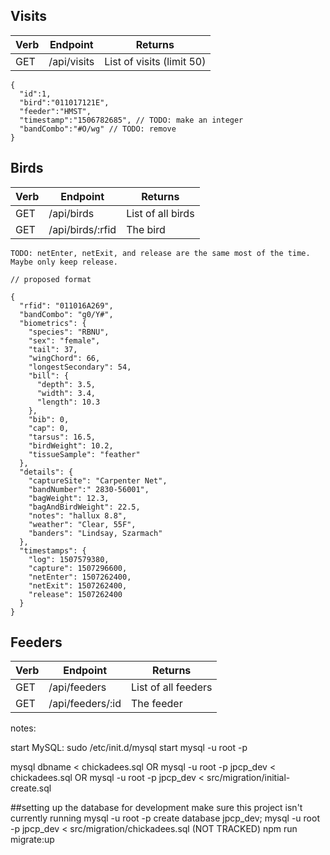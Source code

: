 

## Visits
| Verb | Endpoint | Returns |
|-|-|-|
| GET | /api/visits | List of visits (limit 50) |

```
{
  "id":1,
  "bird":"011017121E",
  "feeder":"HMST",
  "timestamp":"1506782685", // TODO: make an integer
  "bandCombo":"#O/wg" // TODO: remove
}
```

## Birds
| Verb | Endpoint | Returns |
|-|-|-|
| GET | /api/birds | List of all birds |
| GET | /api/birds/:rfid | The bird |

```
TODO: netEnter, netExit, and release are the same most of the time. Maybe only keep release.

// proposed format

{
  "rfid": "011016A269",
  "bandCombo": "g0/Y#",
  "biometrics": {
    "species": "RBNU",
    "sex": "female",
    "tail": 37,
    "wingChord": 66,
    "longestSecondary": 54,
    "bill": {
      "depth": 3.5,
      "width": 3.4,
      "length": 10.3
    },
    "bib": 0,
    "cap": 0,
    "tarsus": 16.5,
    "birdWeight": 10.2,
    "tissueSample": "feather"
  },
  "details": {
    "captureSite": "Carpenter Net",
    "bandNumber":" 2830-56001",
    "bagWeight": 12.3,
    "bagAndBirdWeight": 22.5,
    "notes": "hallux 8.8",
    "weather": "Clear, 55F",
    "banders": "Lindsay, Szarmach"
  },
  "timestamps": {
    "log": 1507579380,
    "capture": 1507296600, 
    "netEnter": 1507262400,
    "netExit": 1507262400,
    "release": 1507262400
  }
}
```

## Feeders
| Verb | Endpoint | Returns |
|-|-|-|
| GET | /api/feeders | List of all feeders |
| GET | /api/feeders/:id | The feeder |   

notes:

start MySQL:
sudo /etc/init.d/mysql start
mysql -u root -p

mysql dbname < chickadees.sql
OR
mysql -u root -p jpcp_dev < chickadees.sql
OR
mysql -u root -p jpcp_dev < src/migration/initial-create.sql



##setting up the database for development
make sure this project isn't currently running
mysql -u root -p
create database jpcp_dev;
mysql -u root -p jpcp_dev < src/migration/chickadees.sql (NOT TRACKED)
npm run migrate:up
